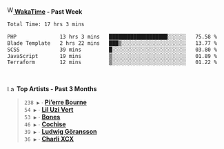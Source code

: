 <img src="https://github.com/dxnter/dxnter/assets/17434202/67b21fa4-d36d-46f9-9dec-f23d976b00ef" alt="WakaTime Logo" width="14" height="18"/><a href="https://wakatime.com/@dxnter" target="_blank"><strong> WakaTime</strong></a><strong> - Past Week</strong>

<!--START_SECTION:waka-->

```txt
Total Time: 17 hrs 3 mins

PHP              13 hrs 3 mins   ███████████████████░░░░░░   75.58 %
Blade Template   2 hrs 22 mins   ███▒░░░░░░░░░░░░░░░░░░░░░   13.77 %
SCSS             39 mins         █░░░░░░░░░░░░░░░░░░░░░░░░   03.80 %
JavaScript       19 mins         ▒░░░░░░░░░░░░░░░░░░░░░░░░   01.89 %
Terraform        12 mins         ▒░░░░░░░░░░░░░░░░░░░░░░░░   01.22 %
```

<!--END_SECTION:waka-->

<br/>

<!--START_LASTFM_ARTISTS:{"period": "3month", "rows": 6}-->
<a href="https://last.fm" target="_blank"><img src="https://user-images.githubusercontent.com/17434202/215290617-e793598d-d7c9-428f-9975-156db1ba89cc.svg" alt="Last.fm Logo" width="18" height="13"/></a> **Top Artists - Past 3 Months**

> `238 ▶️` ∙ **[Pi’erre Bourne](https://www.last.fm/music/Pi%E2%80%99erre+Bourne)**<br/>
> `54 ▶️` ∙ **[Lil Uzi Vert](https://www.last.fm/music/Lil+Uzi+Vert)**<br/>
> `53 ▶️` ∙ **[Bones](https://www.last.fm/music/Bones)**<br/>
> `46 ▶️` ∙ **[Cochise](https://www.last.fm/music/Cochise)**<br/>
> `39 ▶️` ∙ **[Ludwig Göransson](https://www.last.fm/music/Ludwig+G%C3%B6ransson)**<br/>
> `36 ▶️` ∙ **[Charli XCX](https://www.last.fm/music/Charli+XCX)**<br/>
<!--END_LASTFM_ARTISTS-->
